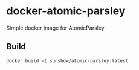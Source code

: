 # docker-atomic-parsley

Simple docker image for AtomicParsley

## Build

```shell
docker build -t sunshow/atomic-parsley:latest .
```